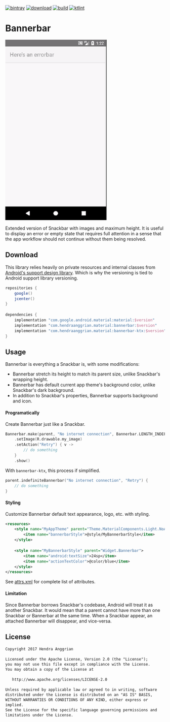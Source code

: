 [![bintray](https://img.shields.io/badge/bintray-material-brightgreen.svg)](https://bintray.com/hendraanggrian/material)
[![download](https://api.bintray.com/packages/hendraanggrian/material/bannerbar/images/download.svg)](https://bintray.com/hendraanggrian/material/bannerbar/_latestVersion)
[![build](https://travis-ci.com/hendraanggrian/bannerbar.svg)](https://travis-ci.com/hendraanggrian/bannerbar)
[![ktlint](https://img.shields.io/badge/code%20style-%E2%9D%A4-FF4081.svg)](https://ktlint.github.io/)

Bannerbar
=========
![demo][demo]

Extended version of Snackbar with images and maximum height.
It is useful to display an error or empty state that requires full attention in a sense that the app workflow should not continue without them being resolved.

Download
--------
This library relies heavily on private resources and internal classes from [Android's support design library][design].
Which is why the versioning is tied to Android support library versioning.

```gradle
repositories {
    google()
    jcenter()
}

dependencies {
    implementation "com.google.android.material:material:$version"
    implementation "com.hendraanggrian.material:bannerbar:$version"
    implementation "com.hendraanggrian.material:bannerbar-ktx:$version" // optional Kotlin extensions
}
```

Usage
-----
Bannerbar is everything a Snackbar is, with some modifications:
 * Bannerbar stretch its height to match its parent size, unlike Snackbar's wrapping height.
 * Bannerbar has default current app theme's background color, unlike Snackbar's dark background.
 * In addition to Snackbar's properties, Bannerbar supports background and icon.

#### Programatically
Create Bannerbar just like a Snackbar.

```kotlin
Bannerbar.make(parent, "No internet connection", Bannerbar.LENGTH_INDEFINITE)
    .setImage(R.drawable.my_image)
    .setAction("Retry") { v ->
        // do something
    }
    .show()
```

With `bannerbar-ktx`, this process if simplified.

```kotlin
parent.indefiniteBannerbar("No internet connection", "Retry") {
    // do something
}
```

#### Styling
Customize Bannerbar default text appearance, logo, etc. with styling.

```xml
<resources>
    <style name="MyAppTheme" parent="Theme.MaterialComponents.Light.NoActionBar">
        <item name="bannerbarStyle">@style/MyBannerbarStyle</item>
    </style>

    <style name="MyBannerbarStyle" parent="Widget.Bannerbar">
        <item name="android:textSize">24sp</item>
        <item name="actionTextColor">@color/blue</item>
    </style>
</resources>
```

See [attrs.xml][attrs] for complete list of attributes.

#### Limitation
Since Bannerbar borrows Snackbar's codebase, Android will treat it as another Snackbar.
It would mean that a parent cannot have more than one Snackbar or Bannerbar at the same time.
When a Snackbar appear, an attached Bannerbar will disappear, and vice-versa.

License
-------
    Copyright 2017 Hendra Anggrian

    Licensed under the Apache License, Version 2.0 (the "License");
    you may not use this file except in compliance with the License.
    You may obtain a copy of the License at

       http://www.apache.org/licenses/LICENSE-2.0

    Unless required by applicable law or agreed to in writing, software
    distributed under the License is distributed on an "AS IS" BASIS,
    WITHOUT WARRANTIES OR CONDITIONS OF ANY KIND, either express or implied.
    See the License for the specific language governing permissions and
    limitations under the License.

[demo]: /art/demo.gif
[attrs]: /bannerbar/res/values/attrs.xml
[design]: https://github.com/android/platform_frameworks_support/tree/master/design
